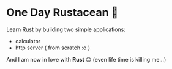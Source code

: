 # One Day Rustacean 🦀

Learn Rust by building two simple applications:

- calculator
- http server ( from scratch :o )

And I am now in love with **Rust** 😍 (even life time is killing me...)